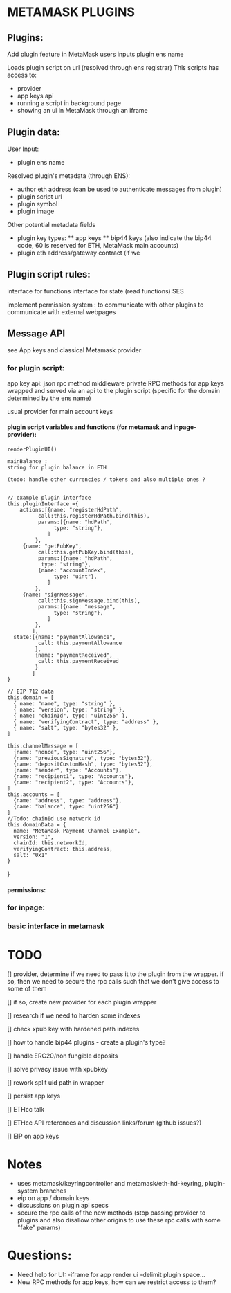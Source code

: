 # METAMASK PLUGINS

## Plugins:

Add plugin feature in MetaMask
users inputs plugin ens name

Loads plugin script on url (resolved through ens registrar)
This scripts has access to:
* provider
* app keys api
* running a script in background page
* showing an ui in MetaMask through an iframe


## Plugin data:

User Input:
* plugin ens name

Resolved plugin's metadata (through ENS):
* author eth address (can be used to authenticate messages from plugin)
* plugin script url
* plugin symbol
* plugin image

Other potential metadata fields
* plugin key types:
** app keys
** bip44 keys (also indicate the bip44 code, 60 is reserved for ETH, MetaMask main accounts)
* plugin eth address/gateway contract (if we 

## Plugin script rules:

interface for functions
interface for state (read functions)
SES

implement permission system :
to communicate with other plugins
to communicate with external webpages

## Message API

see App keys
and classical Metamask provider

### for plugin script:

app key api:
json rpc method middleware
private RPC methods for app keys
wrapped and served via an api to the plugin script (specific for the domain determined by the ens name)

usual provider for main account keys


#### plugin script variables and functions (for metamask and inpage-provider):

	renderPluginUI()
	
	mainBalance :
	string for plugin balance in ETH
	
	(todo: handle other currencies / tokens and also multiple ones ?


	// example plugin interface
    this.pluginInterface ={
        actions:[{name: "registerHdPath",
    		  call:this.registerHdPath.bind(this),
    		  params:[{name: "hdPath",
    			   type: "string"},
    			 ]
    		 },
		 {name: "getPubKey",
    		  call:this.getPubKey.bind(this),
    		  params:[{name: "hdPath",
			   type: "string"},
			  {name: "accountIndex",
    			   type: "uint"},
    			 ]
    		 },
		 {name: "signMessage",
    		  call:this.signMessage.bind(this),
    		  params:[{name: "message",
    			   type: "string"},
    			 ]
    		 },
    		],
      state:[{name: "paymentAllowance",
    	      call: this.paymentAllowance
    	     },
    	     {name: "paymentReceived",
    	      call: this.paymentReceived
    	     }
    	    ]
    }

    // EIP 712 data
    this.domain = [
      { name: "name", type: "string" },
      { name: "version", type: "string" },
      { name: "chainId", type: "uint256" },
      { name: "verifyingContract", type: "address" },
      { name: "salt", type: "bytes32" },
    ]

    this.channelMessage = [
      {name: "nonce", type: "uint256"},
      {name: "previousSignature", type: "bytes32"},
      {name: "depositCustomHash", type: "bytes32"},
      {name: "sender", type: "Accounts"},
      {name: "recipient1", type: "Accounts"},
      {name: "recipient2", type: "Accounts"},
    ]
    this.accounts = [
      {name: "address", type: "address"},
      {name: "balance", type: "uint256"}
    ]
    //Todo: chainId use network id
    this.domainData = {
      name: "MetaMask Payment Channel Example",
      version: "1",
      chainId: this.networkId,
      verifyingContract: this.address,
      salt: "0x1"
    }
    
  }


#### permissions:
	

### for inpage:


### basic interface in metamask


# TODO

[] provider, determine if we need to pass it to the plugin from the wrapper. if so, then we need to secure the rpc calls such that we don't give access to some of them

[] if so, create new provider for each plugin wrapper

[] research if we need to harden some indexes

[] check xpub key with hardened path indexes

[] how to handle bip44 plugins - create a plugin's type?

[] handle ERC20/non fungible deposits

[] solve privacy issue with xpubkey

[] rework split uid path in wrapper

[] persist app keys

[] ETHcc talk

[] ETHcc API references and discussion links/forum (github issues?)

[] EIP on app keys


# Notes


- uses metamask/keyringcontroller and metamask/eth-hd-keyring, plugin-system branches
- eip on app / domain keys
- discussions on plugin api specs
- secure the rpc calls of the new methods (stop passing provider to plugins and also disallow other origins to use these rpc calls with some "fake" params)


# Questions:

- Need help for UI:
  -iframe for app render ui
  -delimit plugin space...
- New RPC methods for app keys, how can we restrict access to them?
